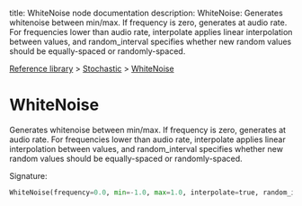 title: WhiteNoise node documentation
description: WhiteNoise: Generates whitenoise between min/max. If frequency is zero, generates at audio rate. For frequencies lower than audio rate, interpolate applies linear interpolation between values, and random_interval specifies whether new random values should be equally-spaced or randomly-spaced.

[Reference library](../../index.md) > [Stochastic](../index.md) > [WhiteNoise](index.md)

# WhiteNoise

Generates whitenoise between min/max. If frequency is zero, generates at audio rate. For frequencies lower than audio rate, interpolate applies linear interpolation between values, and random_interval specifies whether new random values should be equally-spaced or randomly-spaced.

Signature:
```python
WhiteNoise(frequency=0.0, min=-1.0, max=1.0, interpolate=true, random_interval=true, reset=None)
```
